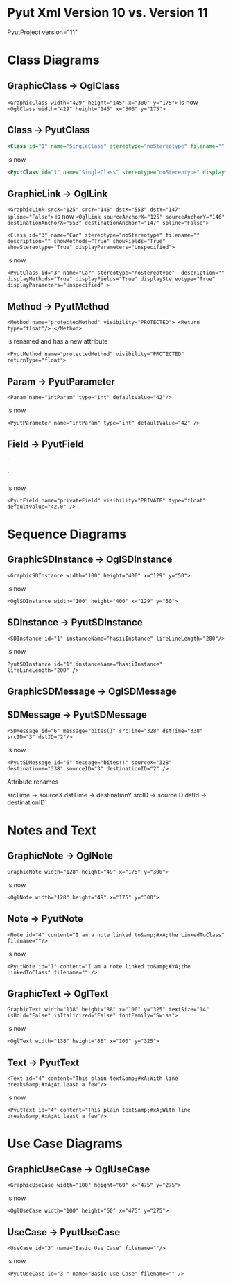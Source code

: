 Pyut Xml Version 10 vs. Version 11
===================

PyutProject version="11"

# Class Diagrams

## GraphicClass → OglClass

 `<GraphicClass width="429" height="145" x="300" y="175">`
is now
`<OglClass width="429" height="145" x="300" y="175">`



## Class → PyutClass

```xml
<Class id="1" name="SingleClass" stereotype="noStereotype" filename="" description="I am a single class" showMethods="True" showFields="True" showStereotype="True" displayParameters="Display">
```

is now

```xml
<PyutClass id="1" name="SingleClass" stereotype="noStereotype" displayMethods="True" displayParameters="Display" displayFields="True" displayStereotype="True" description="I am a single class">
```

## GraphicLink → OglLink

`<GraphicLink srcX="125" srcY="146" dstX="553" dstY="147" spline="False">`
is now
`<OglLink sourceAnchorX="125" sourceAnchorY="146" destinationAnchorX="553" destinationAnchorY="147" spline="False">`



`<Class id="3" name="Car" stereotype="noStereotype" filename="" description="" showMethods="True" showFields="True"    showStereotype="True" displayParameters="Unspecified">`

is now

`<PyutClass id="3" name="Car" stereotype="noStereotype"  description="" displayMethods="True" displayFields="True" displayStereotype="True" displayParameters="Unspecified" >`


## Method → PyutMethod

`<Method name="protectedMethod" visibility="PROTECTED">
    <Return type="float"/>
</Method>`

is renamed and has a new attribute

`<PyutMethod name="protectedMethod" visibility="PROTECTED" returnType="float">`

## Param → PyutParameter

`<Param name="intParam" type="int" defaultValue="42"/>`

is now

`<PyutParameter name="intParam" type="int" defaultValue="42" />`

## Field → PyutField

`<Field visibility="PRIVATE">
 <Param name="privateField" type="float" defaultValue="42.0"/>
</Field>`

is now

`<PyutField name="privateField" visibility="PRIVATE" type="float" defaultValue="42.0" />`

# Sequence Diagrams
## GraphicSDInstance → OglSDInstance
`<GraphicSDInstance width="100" height="400" x="129" y="50">`

is now

`<OglSDInstance width="100" height="400" x="129" y="50">`

## SDInstance → PyutSDInstance
`<SDInstance id="1" instanceName="hasiiInstance" lifeLineLength="200"/>`

is now

`PyutSDInstance id="1" instanceName="hasiiInstance" lifeLineLength="200" />`

## GraphicSDMessage  → OglSDMessage

## SDMessage → PyutSDMessage

`<SDMessage id="6" message="bites()" srcTime="328" dstTime="338" srcID="3" dstID="2"/>`

is now 

`<PyutSDMessage id="6" message="bites()" sourceX="328" destinationY="338" sourceID="3" destinationID="2" />`

Attribute renames

srcTime → sourceX
dstTime → destinationY
srcID → sourceID
dstId → destinationID`

# Notes and Text
## GraphicNote  →  OglNote

`GraphicNote width="128" height="49" x="175" y="300">`

is now

`<OglNote width="128" height="49" x="175" y="300">`

## Note  → PyutNote

`<Note id="4" content="I am a note linked to&amp;#xA;the LinkedToClass" filename=""/>`

is now

`<PyutNote id="1" content="I am a note linked to&amp;#xA;the LinkedToClass" filename="" />`

## GraphicText → OglText

`GraphicText width="138" height="88" x="100" y="325" textSize="14" isBold="False" isItalicized="False" fontFamily="Swiss">`

is now

`<OglText width="138" height="88" x="100" y="325">`

## Text → PyutText
`<Text id="4" content="This plain text&amp;#xA;With line breaks&amp;#xA;At least a few"/>`

is now

`<PyutText id="4" content="This plain text&amp;#xA;With line breaks&amp;#xA;At least a few"/>`

# Use Case Diagrams

## GraphicUseCase → OglUseCase

`<GraphicUseCase width="100" height="60" x="475" y="275">`

is now

`<OglUseCase width="100" height="60" x="475" y="275">`


## UseCase → PyutUseCase
`<UseCase id="3" name="Basic Use Case" filename=""/>`

is now

`<PyutUseCase id="3 " name="Basic Use Case" filename="" />`